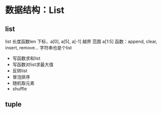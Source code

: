 # 数据结构：List

## list

list
长度函数len
下标，a[0], a[5], a[-1]
越界
范围 a[1:5]
函数：append, clear, insert, remove...
字符串也是个list

- 写函数求和list
- 写函数对list求最大值
- 反转list
- 冒泡排序
- 随机取元素
- shuffle

## tuple